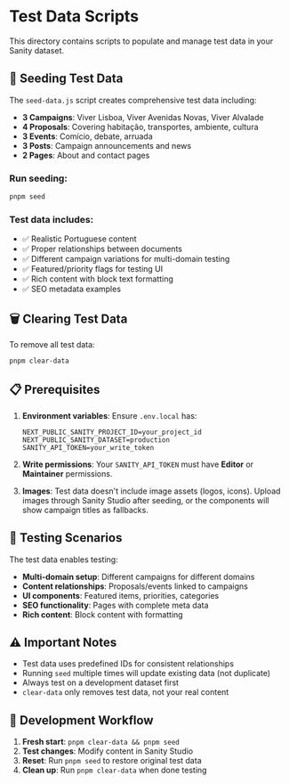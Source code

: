 # Test Data Scripts

This directory contains scripts to populate and manage test data in your Sanity dataset.

## 🌱 Seeding Test Data

The `seed-data.js` script creates comprehensive test data including:

- **3 Campaigns**: Viver Lisboa, Viver Avenidas Novas, Viver Alvalade
- **4 Proposals**: Covering habitação, transportes, ambiente, cultura
- **3 Events**: Comício, debate, arruada
- **3 Posts**: Campaign announcements and news
- **2 Pages**: About and contact pages

### Run seeding:
```bash
pnpm seed
```

### Test data includes:
- ✅ Realistic Portuguese content
- ✅ Proper relationships between documents
- ✅ Different campaign variations for multi-domain testing  
- ✅ Featured/priority flags for testing UI
- ✅ Rich content with block text formatting
- ✅ SEO metadata examples

## 🗑️ Clearing Test Data

To remove all test data:
```bash
pnpm clear-data
```

## 📋 Prerequisites

1. **Environment variables**: Ensure `.env.local` has:
   ```env
   NEXT_PUBLIC_SANITY_PROJECT_ID=your_project_id
   NEXT_PUBLIC_SANITY_DATASET=production
   SANITY_API_TOKEN=your_write_token
   ```

2. **Write permissions**: Your `SANITY_API_TOKEN` must have **Editor** or **Maintainer** permissions.

3. **Images**: Test data doesn't include image assets (logos, icons). Upload images through Sanity Studio after seeding, or the components will show campaign titles as fallbacks.

## 🧪 Testing Scenarios

The test data enables testing:

- **Multi-domain setup**: Different campaigns for different domains
- **Content relationships**: Proposals/events linked to campaigns
- **UI components**: Featured items, priorities, categories
- **SEO functionality**: Pages with complete meta data
- **Rich content**: Block content with formatting

## ⚠️ Important Notes

- Test data uses predefined IDs for consistent relationships
- Running `seed` multiple times will update existing data (not duplicate)
- Always test on a development dataset first
- `clear-data` only removes test data, not your real content

## 🔄 Development Workflow

1. **Fresh start**: `pnpm clear-data && pnpm seed`
2. **Test changes**: Modify content in Sanity Studio
3. **Reset**: Run `pnpm seed` to restore original test data
4. **Clean up**: Run `pnpm clear-data` when done testing

